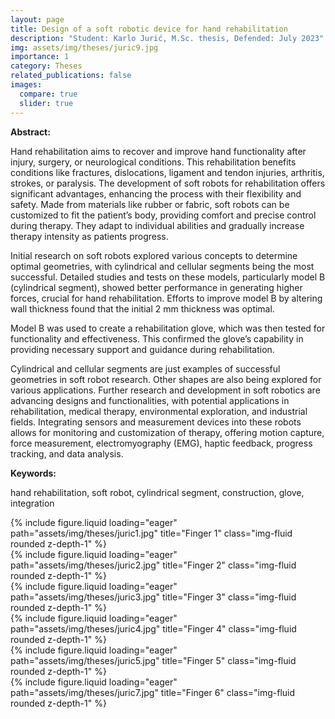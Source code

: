 ```yaml
---
layout: page
title: Design of a soft robotic device for hand rehabilitation
description: "Student: Karlo Jurić, M.Sc. thesis, Defended: July 2023"
img: assets/img/theses/juric9.jpg
importance: 1
category: Theses
related_publications: false
images:
  compare: true
  slider: true
---
```


<b>Abstract:</b>

Hand rehabilitation aims to recover and improve hand functionality after injury, surgery, or neurological conditions. This rehabilitation benefits conditions like fractures, dislocations, ligament and tendon injuries, arthritis, strokes, or paralysis. The development of soft robots for rehabilitation offers significant advantages, enhancing the process with their flexibility and safety. Made from materials like rubber or fabric, soft robots can be customized to fit the patient’s body, providing comfort and precise control during therapy. They adapt to individual abilities and gradually increase therapy intensity as patients progress.

Initial research on soft robots explored various concepts to determine optimal geometries, with cylindrical and cellular segments being the most successful. Detailed studies and tests on these models, particularly model B (cylindrical segment), showed better performance in generating higher forces, crucial for hand rehabilitation. Efforts to improve model B by altering wall thickness found that the initial 2 mm thickness was optimal.

Model B was used to create a rehabilitation glove, which was then tested for functionality and effectiveness. This confirmed the glove’s capability in providing necessary support and guidance during rehabilitation.

Cylindrical and cellular segments are just examples of successful geometries in soft robot research. Other shapes are also being explored for various applications. Further research and development in soft robotics are advancing designs and functionalities, with potential applications in rehabilitation, medical therapy, environmental exploration, and industrial fields. Integrating sensors and measurement devices into these robots allows for monitoring and customization of therapy, offering motion capture, force measurement, electromyography (EMG), haptic feedback, progress tracking, and data analysis.

<b>Keywords:</b>

hand rehabilitation, soft robot, cylindrical segment, construction, glove, integration

<div class="row">
    <div class="col-sm mt-3 mt-md-0">
        {% include figure.liquid loading="eager" path="assets/img/theses/juric1.jpg" title="Finger 1" class="img-fluid rounded z-depth-1" %}
    </div>
    <div class="col-sm mt-3 mt-md-0">
        {% include figure.liquid loading="eager" path="assets/img/theses/juric2.jpg" title="Finger 2" class="img-fluid rounded z-depth-1" %}
    </div>
    <div class="col-sm mt-3 mt-md-0">
        {% include figure.liquid loading="eager" path="assets/img/theses/juric3.jpg" title="Finger 3" class="img-fluid rounded z-depth-1" %}
    </div>
</div>

<div class="row">
    <div class="col-sm mt-3 mt-md-0">
        {% include figure.liquid loading="eager" path="assets/img/theses/juric4.jpg" title="Finger 4" class="img-fluid rounded z-depth-1" %}
    </div>
    <div class="col-sm mt-3 mt-md-0">
        {% include figure.liquid loading="eager" path="assets/img/theses/juric5.jpg" title="Finger 5" class="img-fluid rounded z-depth-1" %}
    </div>
    <div class="col-sm mt-3 mt-md-0">
        {% include figure.liquid loading="eager" path="assets/img/theses/juric7.jpg" title="Finger 6" class="img-fluid rounded z-depth-1" %}
    </div>
</div>
